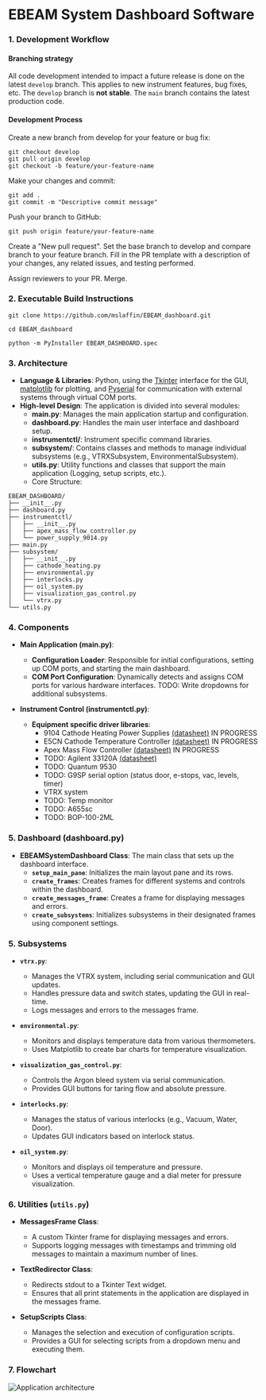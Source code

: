 # EBEAM System Dashboard Software

### 1. Development Workflow
#### Branching strategy
All code development intended to impact a future release is done on the latest `develop` branch. This applies to new instrument features, bug fixes, etc. The `develop` branch is **not stable**.
The `main` branch contains the latest production code.

#### Development Process 
Create a new branch from develop for your feature or bug fix:

```
git checkout develop
git pull origin develop
git checkout -b feature/your-feature-name
```
Make your changes and commit:
```
git add .
git commit -m "Descriptive commit message"
```

Push your branch to GitHub:
```
git push origin feature/your-feature-name
```

Create a "New pull request".
Set the base branch to develop and compare branch to your feature branch.
Fill in the PR template with a description of your changes, any related issues, and testing performed.

Assign reviewers to your PR. Merge.

### 2. Executable Build Instructions
```
git clone https://github.com/mslaffin/EBEAM_dashboard.git
```
```
cd EBEAM_dashboard
```
```
python -m PyInstaller EBEAM_DASHBOARD.spec
```


### 3. Architecture

- **Language & Libraries**: Python, using the [Tkinter](https://docs.python.org/3/library/tkinter.html) interface for the GUI, [matplotlib](https://matplotlib.org/) for plotting, and [Pyserial](https://pythonhosted.org/pyserial/) for communication with external systems through virtual COM ports.
- **High-level Design**: The application is divided into several modules:
  - **main.py**: Manages the main application startup and configuration.
  - **dashboard.py**: Handles the main user interface and dashboard setup.
  - **instrumentctl/**: Instrument specific command libraries.
  - **subsystem/**: Contains classes and methods to manage individual subsystems (e.g., VTRXSubsystem, EnvironmentalSubsystem).
  - **utils.py**: Utility functions and classes that support the main application (Logging, setup scripts, etc.).
  - Core Structure:
```
EBEAM_DASHBOARD/
├── __init__.py 
├── dashboard.py
├── instrumentctl/
│   ├── __init__.py
│   ├── apex_mass_flow_controller.py
│   └── power_supply_9014.py
├── main.py
├── subsystem/
│   ├── __init__.py
│   ├── cathode_heating.py
│   ├── environmental.py
│   ├── interlocks.py
│   ├── oil_system.py
│   ├── visualization_gas_control.py
│   └── vtrx.py
└── utils.py
```

### 4. Components

- **Main Application (main.py)**:
  - **Configuration Loader**: Responsible for initial configurations, setting up COM ports, and starting the main dashboard.
  - **COM Port Configuration**: Dynamically detects and assigns COM ports for various hardware interfaces. TODO: Write dropdowns for additional subsystems.

- **Instrument Control (instrumentctl.py)**:
  - **Equipment specific driver libraries**:
    - 9104 Cathode Heating Power Supplies [(datasheet)](https://bkpmedia.s3.us-west-1.amazonaws.com/downloads/programming_manuals/en-us/9103_9104_programming_manual.pdf) IN PROGRESS
    - E5CN Cathode Temperature Controller [(datasheet)]() IN PROGRESS
    - Apex Mass Flow Controller [(datasheet)]() IN PROGRESS
    - TODO: Agilent 33120A [(datasheet)]()
    - TODO: Quantum 9530
    - TODO: G9SP serial option (status door, e-stops, vac, levels, timer)
    - VTRX system
    - TODO: Temp monitor
    - TODO: A655sc
    - TODO: BOP-100-2ML

### 5. Dashboard (dashboard.py)

- **EBEAMSystemDashboard Class**: The main class that sets up the dashboard interface.
  - **`setup_main_pane`**: Initializes the main layout pane and its rows.
  - **`create_frames`**: Creates frames for different systems and controls within the dashboard.
  - **`create_messages_frame`**: Creates a frame for displaying messages and errors.
  - **`create_subsystems`**: Initializes subsystems in their designated frames using component settings.

### 5. Subsystems

- **`vtrx.py`**:
  - Manages the VTRX system, including serial communication and GUI updates.
  - Handles pressure data and switch states, updating the GUI in real-time.
  - Logs messages and errors to the messages frame.

- **`environmental.py`**:
  - Monitors and displays temperature data from various thermometers.
  - Uses Matplotlib to create bar charts for temperature visualization.

- **`visualization_gas_control.py`**:
  - Controls the Argon bleed system via serial communication.
  - Provides GUI buttons for taring flow and absolute pressure.

- **`interlocks.py`**:
  - Manages the status of various interlocks (e.g., Vacuum, Water, Door).
  - Updates GUI indicators based on interlock status.

- **`oil_system.py`**:
  - Monitors and displays oil temperature and pressure.
  - Uses a vertical temperature gauge and a dial meter for pressure visualization.

### 6. Utilities (`utils.py`)

- **MessagesFrame Class**:
  - A custom Tkinter frame for displaying messages and errors.
  - Supports logging messages with timestamps and trimming old messages to maintain a maximum number of lines.

- **TextRedirector Class**:
  - Redirects stdout to a Tkinter Text widget.
  - Ensures that all print statements in the application are displayed in the messages frame.

- **SetupScripts Class**:
  - Manages the selection and execution of configuration scripts.
  - Provides a GUI for selecting scripts from a dropdown menu and executing them.

### 7. Flowchart
![Application architecture](https://github.com/mslaffin/EBEAM_dashboard/blob/main/media/CCS_GUI_flowchart.png)
